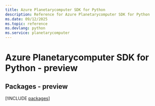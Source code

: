 ```yaml
---
title: Azure Planetarycomputer SDK for Python
description: Reference for Azure Planetarycomputer SDK for Python
ms.date: 09/12/2025
ms.topic: reference
ms.devlang: python
ms.service: planetarycomputer
---
```

# Azure Planetarycomputer SDK for Python - preview
## Packages - preview
[!INCLUDE [packages](planetarycomputer-index.md)]